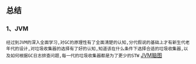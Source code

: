 ## 总结

### 1、JVM
```经过到JVM的深入全面学习,对GC的原理性有了全面清楚的认知,分代假说的基础上才有新生代老年代的设计,对垃圾收集器的选择有了好的认知,知道该在什么条件下选择合适的垃圾收集器,以及如何根据GC日志排查问题,每一代的垃圾收集器都是为了更少的STW```
[JVM脑图](/week14/JVM脑图.xmind)